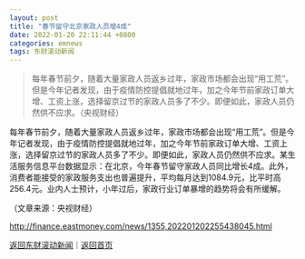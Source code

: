 ```yaml
---
layout: post
title: "春节留守北京家政人员增4成"
date: 2022-01-20 22:11:44 +0800
categories: emnews
tags: 东财滚动新闻
---
```

> 每年春节前夕，随着大量家政人员返乡过年，家政市场都会出现“用工荒”。但是今年记者发现，由于疫情防控提倡就地过年，加之今年节前家政订单大增、工资上涨，选择留京过节的家政人员多了不少。即便如此，家政人员仍然供不应求。（央视财经）

<p>每年春节前夕，随着大量家政人员返乡过年，家政市场都会出现“用工荒”。但是今年记者发现，由于疫情防控提倡就地过年，加之今年节前家政订单大增、工资上涨，选择留京过节的家政人员多了不少。即便如此，家政人员仍然供不应求。某生活服务信息平台数据显示：在北京，今年春节留守家政人员同比增长4成。此外，消费者能接受的家政服务支出也普遍提升，平均每月达到1084.9元，比平时高256.4元。业内人士预计，小年过后，家政行业订单暴增的趋势将会有所缓解。 </p><p class="em_media">（文章来源：央视财经）</p>

<http://finance.eastmoney.com/news/1355,202201202255438045.html>

[返回东财滚动新闻](//finews.withounder.com/emnews/)｜[返回首页](//finews.withounder.com/)